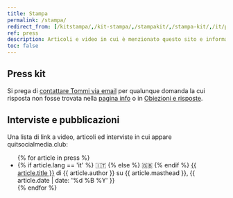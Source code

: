 ```yaml
---
title: Stampa
permalink: /stampa/
redirect_from: [/kitstampa/,/kit-stampa/,/stampakit/,/stampa-kit/,/it/press/,/press-it/,/it/press-kit/]
ref: press
description: Articoli e video in cui è menzionato questo sito e informazioni per giornalisti interessati a raccontare di quitsocialmedia.club
toc: false
---
```

## Press kit

Si prega di <a href='mailto:{{ site.author.email }}' target='_blank' title='Scrivi un’email a Tommi'>contattare Tommi via email</a> per qualunque domanda la cui risposta non fosse trovata nella [pagina info](/info 'Informazioni su quitsocialmedia.club') o in [Obiezioni e risposte](/it/faq 'Obiezioni e risposte').

## Interviste e pubblicazioni

Una lista di link a video, articoli ed interviste in cui appare quitsocialmedia.club:

<ul>
	{% for article in press %}
		<li>
			{% if article.lang == 'it' %}
				🇮🇹 
			{% else %}
				🇬🇧 
			{% endif %}
			<a href='{{ article.url }}' target='_blank' title='{{ article.title }}'>{{ article.title }}</a> di {{ article.author }} su {{ article.masthead }}, {{ article.date | date: '%d %B %Y' }}
		</li>
	{% endfor %}
</ul>
